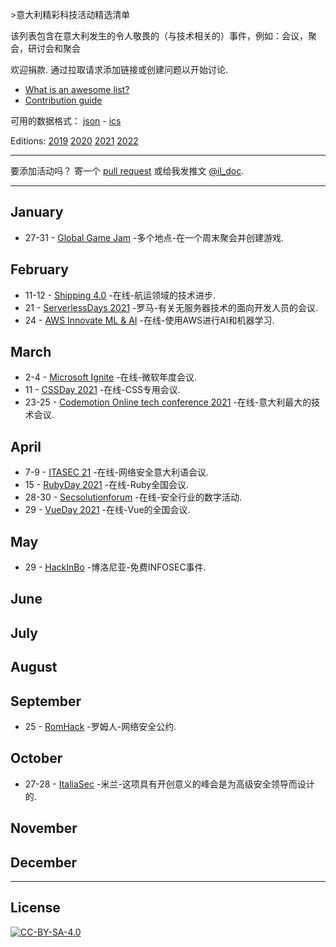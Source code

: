 <div class="github-widget" data-repo="ildoc/awesome-italy-events"></div>


&gt;意大利精彩科技活动精选清单

该列表包含在意大利发生的令人敬畏的（与技术相关的）事件，例如：会议，聚会，研讨会和聚会  

欢迎捐款. 通过拉取请求添加链接或创建问题以开始讨论.
- [What is an awesome list?](https://github.com/sindresorhus/awesome)
- [Contribution guide](https://github.com/ildoc/awesome-italy-events/blob/master/contributing.md)

可用的数据格式： [json](https://github.com/ildoc/awesome-italy-events/blob/master/data/2021.json) - [ics](https://github.com/ildoc/awesome-italy-events/blob/master/data/2021.ics)

Editions: [2019](https://github.com/ildoc/awesome-italy-events/blob/master/archive/2019.md) [2020](https://github.com/ildoc/awesome-italy-events/blob/master/archive/2020.md) [2021](https://github.com/ildoc/awesome-italy-events/blob/master/README.md) [2022](https://github.com/ildoc/awesome-italy-events/blob/master/2022.md)

---

要添加活动吗？ 寄一个 [pull request](https://github.com/ildoc/awesome-italy-events/blob/master/contributing.md) 或给我发推文 [@il_doc](https://twitter.com/il_doc).


---

## January
- 27-31 - [Global Game Jam](https://globalgamejam.org/) -多个地点-在一个周末聚会并创建游戏.

## February
- 11-12 - [Shipping 4.0](https://shipping-40.sharevent.it/) -在线-航运领域的技术进步.
- 21 - [ServerlessDays 2021](https://rome.serverlessdays.io/) -罗马-有关无服务器技术的面向开发人员的会议.
- 24 - [AWS Innovate ML & AI](https://aws.amazon.com/events/aws-innovate/machine-learning/) -在线-使用AWS进行AI和机器学习.

## March
- 2-4 - [Microsoft Ignite](https://myignite.microsoft.com/home) -在线-微软年度会议.
- 11 - [CSSDay 2021](https://2021.cssday.it/) -在线-CSS专用会议.
- 23-25 - [Codemotion Online tech conference 2021](https://events.codemotion.com/conferences/online/2021/online-tech-conference-italian-edition-spring/) -在线-意大利最大的技术会议.

## April
- 7-9 - [ITASEC 21](https://itasec.it/) -在线-网络安全意大利语会议.
- 15 - [RubyDay 2021](https://2021.rubyday.it/) -在线-Ruby全国会议.
- 28-30 - [Secsolutionforum](https://www.secsolutionforum.it/) -在线-安全行业的数字活动.
- 29 - [VueDay 2021](https://2021.vueday.it/) -在线-Vue的全国会议.

## May
- 29 - [HackInBo](https://www.hackinbo.it/) -博洛尼亚-免费INFOSEC事件.

## June

## July

## August

## September
- 25 - [RomHack](https://www.romhack.io/) -罗姆人-网络安全公约.

## October
- 27-28 - [ItaliaSec](https://italy.cyberseries.io/) -米兰-这项具有开创意义的峰会是为高级安全领导而设计的.

## November

## December

---

## License
[![CC-BY-SA-4.0](https://upload.wikimedia.org/wikipedia/commons/d/d0/CC-BY-SA_icon.svg)](http://creativecommons.org/licenses/by-sa/4.0/)
